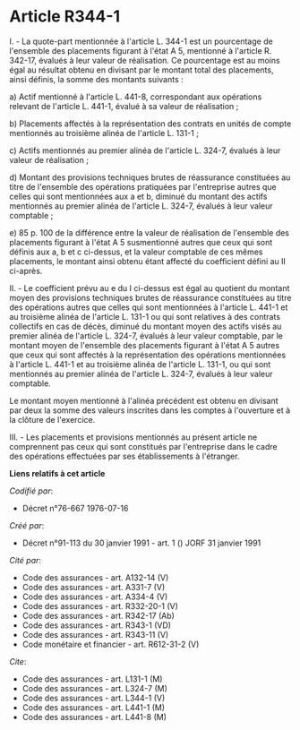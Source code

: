 # Article R344-1

I. - La quote-part mentionnée à l'article L. 344-1 est un pourcentage de l'ensemble des placements figurant à l'état A 5,
mentionné à l'article R. 342-17, évalués à leur valeur de réalisation. Ce pourcentage est au moins égal au résultat obtenu en
divisant par le montant total des placements, ainsi définis, la somme des montants suivants :

a) Actif mentionné à l'article L. 441-8, correspondant aux opérations relevant de l'article L. 441-1, évalué à sa valeur de
réalisation ;

b) Placements affectés à la représentation des contrats en unités de compte mentionnés au troisième alinéa de l'article L.
131-1 ;

c) Actifs mentionnés au premier alinéa de l'article L. 324-7, évalués à leur valeur de réalisation ;

d) Montant des provisions techniques brutes de réassurance constituées au titre de l'ensemble des opérations pratiquées par
l'entreprise autres que celles qui sont mentionnées aux a et b, diminué du montant des actifs mentionnés au premier alinéa de
l'article L. 324-7, évalués à leur valeur comptable ;

e) 85 p. 100 de la différence entre la valeur de réalisation de l'ensemble des placements figurant à l'état A 5 susmentionné
autres que ceux qui sont définis aux a, b et c ci-dessus, et la valeur comptable de ces mêmes placements, le montant ainsi
obtenu étant affecté du coefficient défini au II ci-après.

II. - Le coefficient prévu au e du I ci-dessus est égal au quotient du montant moyen des provisions techniques brutes de
réassurance constituées au titre des opérations autres que celles qui sont mentionnées à l'article L. 441-1 et au troisième
alinéa de l'article L. 131-1 ou qui sont relatives à des contrats collectifs en cas de décès, diminué du montant moyen des
actifs visés au premier alinéa de l'article L. 324-7, évalués à leur valeur comptable, par le montant moyen de l'ensemble des
placements figurant à l'état A 5 autres que ceux qui sont affectés à la représentation des opérations mentionnées à l'article
L. 441-1 et au troisième alinéa de l'article L. 131-1, ou qui sont mentionnés au premier alinéa de l'article L. 324-7,
évalués à leur valeur comptable.

Le montant moyen mentionné à l'alinéa précédent est obtenu en divisant par deux la somme des valeurs inscrites dans les
comptes à l'ouverture et à la clôture de l'exercice.

III. - Les placements et provisions mentionnés au présent article ne comprennent pas ceux qui sont constitués par
l'entreprise dans le cadre des opérations effectuées par ses établissements à l'étranger.

**Liens relatifs à cet article**

_Codifié par_:

  - Décret n°76-667 1976-07-16

_Créé par_:

  - Décret n°91-113 du 30 janvier 1991 - art. 1 () JORF 31 janvier 1991

_Cité par_:

  - Code des assurances - art. A132-14 (V)
  - Code des assurances - art. A331-7 (V)
  - Code des assurances - art. A334-4 (V)
  - Code des assurances - art. R332-20-1 (V)
  - Code des assurances - art. R342-17 (Ab)
  - Code des assurances - art. R343-1 (VD)
  - Code des assurances - art. R343-11 (V)
  - Code monétaire et financier - art. R612-31-2 (V)

_Cite_:

  - Code des assurances - art. L131-1 (M)
  - Code des assurances - art. L324-7 (M)
  - Code des assurances - art. L344-1 (V)
  - Code des assurances - art. L441-1 (M)
  - Code des assurances - art. L441-8 (M)
